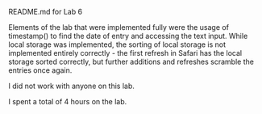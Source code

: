 README.md for Lab 6

Elements of the lab that were implemented fully were the usage of timestamp() to find the date of entry and accessing the text input. While local storage was implemented, the sorting of local storage is not implemented entirely correctly - the first refresh in Safari has the local storage sorted correctly, but further additions and refreshes scramble the entries once again. 

I did not work with anyone on this lab.

I spent a total of 4 hours on the lab. 